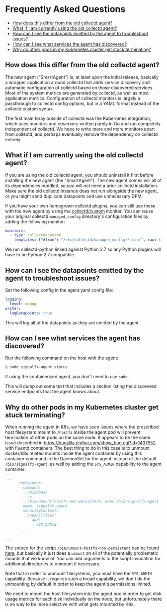 # Frequently Asked Questions

- [How does this differ from the old collectd agent?](#how-does-this-differ-from-the-old-collectd-agent)
- [What if I am currently using the old collectd agent?](#what-if-I-am-currently-using-the-old-collectd-agent)
- [How can I see the datapoints emitted by the agent to troubleshoot issues?](#how-can-I-see-the-datapoints-emitted-by-the-agent-to-troubleshoot-issues)
- [How can I see what services the agent has discovered?](#how-can-I-see-what-services-the-agent-has-discovered)
- [Why do other pods in my Kubernetes cluster get stuck terminating?](#why-do-other-pods-in-my-kubernetes-cluster-get-stuck-terminating)


## How does this differ from the old collectd agent?

The new agent ("SmartAgent") is, at least upon the initial release, basically
a wrapper application around collectd that adds service discovery and automatic
configuration of collectd based on those discovered services.  Most of the
system metrics are generated by collectd, as well as most application metrics.
Configuration of collectd monitors is largely a passthrough to collectd
config options, but in a YAML format instead of the collectd custom syntax.

The first main foray outside of collectd was the Kubernetes integration, which
uses monitors and observers written purely in Go and run completely independent
of collectd.  We hope to write more and more monitors apart from collectd, and
perhaps eventually remove the dependency on collectd entirely.

## What if I am currently using the old collectd agent?

If you are using the old collectd agent, you should uninstall it first before
installing the new agent (the "SmartAgent").  The new agent comes will all of
its dependencies bundled, so you will not need a prior collectd installation.
Make sure the old collectd instance does not run alongside the new agent, or
you might send duplicate datapoints and use unnecessary DPM.

If you have your own homegrown collectd plugins, you can still use these with
the new agent by using the [collectd/custom](./monitors/collectd-custom.md)
monitor.  You can reuse your original collectd `managed_config` directory's
configuration files by adding the following monitor:

```yaml
monitors:
  - type: collectd/custom
    templates: {"#from": "/etc/collectd/managed_config/*.conf", raw: true}
```

We run collectd-python linked against Python 2.7 so any Python plugins will
have to be Python 2.7 compatible.

## How can I see the datapoints emitted by the agent to troubleshoot issues?

Set the following config in the agent.yaml config file:

```yaml
logging:
  level: debug
writer:
  logDatapoints: true
```

This will log all of the datapoints as they are emitted by the agent.

## How can I see what services the agent has discovered?

Run the following command on the host with the agent:

```sh
$ sudo signalfx-agent status
```

If using the containerized agent, you don't need to use `sudo`.

This will dump out some text that includes a section listing the discovered
service endpoints that the agent knows about.

## Why do other pods in my Kubernetes cluster get stuck terminating?

When running the agent in K8s, we have seen issues where the prescribed host
filesystem mount to `/hostfs` inside the agent pod will prevent termination of
other pods on the same node.  It appears to be the same issue described in
https://bugzilla.redhat.com/show_bug.cgi?id=1437952 with fluentd containers.
The best thing to do in this case is to unmount docker/k8s related mounts
inside the agent container by using this container command in the DaemonSet for
the agent instead of the default `/bin/signalfx-agent`, as well by adding the
`SYS_ADMIN` capability to the agent container:

```yaml
...
      containers:
      - command:
        - /bin/bash
        - -c
        - /bin/umount-hostfs-non-persistent; exec /bin/signalfx-agent
        name: signalfx-agent
        securityContext:
          capabilities:
            add:
            - SYS_ADMIN
	    ...
	...
...
```

The source for the script `/bin/umount-hostfs-non-persistent` can be [found
here](
https://github.com/signalfx/signalfx-agent/blob/master/scripts/umount-hostfs-non-persistent),
but basically it just does a `umount` on all of the potentially problematic
mounts that we know of.  You can add arguments to the script invocation for
additional directories to unmount if necessary.

Note that in order to unmount filesystems, you must have the `SYS_ADMIN`
capability.  Because it requires such a broad capability, we don't do the
unmounting by default in order to keep the agent's permissions limited.

We need to mount the host filesystem into the agent pod in order to get disk usage
metrics for each disk individually on the node, but unfortunately there is no
way to be more selective with what gets mounted by K8s.
